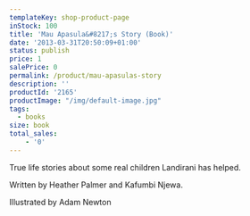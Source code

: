 ```yaml
---
templateKey: shop-product-page
inStock: 100
title: 'Mau Apasula&#8217;s Story (Book)'
date: '2013-03-31T20:50:09+01:00'
status: publish
price: 1
salePrice: 0
permalink: /product/mau-apasulas-story
description: ''
productId: '2165'
productImage: "/img/default-image.jpg"
tags:
  - books
size: book
total_sales:
    - '0'
---
```

True life stories about some real children Landirani has helped.

Written by Heather Palmer and Kafumbi Njewa.

Illustrated by Adam Newton